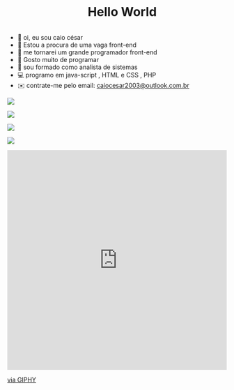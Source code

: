 <!--título-->
<div id="user-content-toc">
  <ul align="center">
    <summary><h1 style="display: inline-block">Hello World</h1></summary>
</div>


- 👋 oi, eu sou caio césar
- 👀 Estou a procura de uma vaga front-end
- 🌱 me tornarei um grande programador front-end
- 💞️ Gosto muito de programar
- 📖 sou formado como analista de sistemas
- 💻 programo em java-script , HTML e CSS , PHP
- ✉️ contrate-me pelo email: caiocesar2003@outlook.com.br





![](http://github-profile-summary-cards.vercel.app/api/cards/profile-details?username=caio345&theme=default)


![](http://github-profile-summary-cards.vercel.app/api/cards/repos-per-language?username=caio345&theme=default)


![](http://github-profile-summary-cards.vercel.app/api/cards/stats?username=caio345&theme=default)


![](http://github-profile-summary-cards.vercel.app/api/cards/productive-time?username=caio345&theme=default&utcOffset=8)
 


<div style="width:100%;height:0;padding-bottom:100%;position:relative;"><iframe src="https://giphy.com/embed/fByehYIrOIzO8XolJK" width="100%" height="100%" style="position:absolute" frameBorder="0" class="giphy-embed" allowFullScreen></iframe></div><p><a href="https://giphy.com/gifs/code-chimpers-master-chimpo-fByehYIrOIzO8XolJK">via GIPHY</a></p>

 
  




 
  

  

